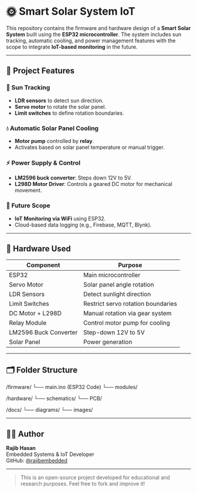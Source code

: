 # 🌞 Smart Solar System IoT

This repository contains the firmware and hardware design of a **Smart Solar System** built using the **ESP32 microcontroller**. The system includes sun tracking, automatic cooling, and power management features with the scope to integrate **IoT-based monitoring** in the future.

---

## 🚀 Project Features

### 🌅 Sun Tracking
- **LDR sensors** to detect sun direction.
- **Servo motor** to rotate the solar panel.
- **Limit switches** to define rotation boundaries.

### 💧 Automatic Solar Panel Cooling
- **Motor pump** controlled by **relay**.
- Activates based on solar panel temperature or manual trigger.
  
### ⚡ Power Supply & Control
- **LM2596 buck converter**: Steps down 12V to 5V.
- **L298D Motor Driver**: Controls a geared DC motor for mechanical movement.

### 📡 Future Scope
- **IoT Monitoring via WiFi** using ESP32.
- Cloud-based data logging (e.g., Firebase, MQTT, Blynk).

---

## 🧰 Hardware Used

| Component               | Purpose                              |
|------------------------|--------------------------------------|
| ESP32                  | Main microcontroller                 |
| Servo Motor            | Solar panel angle rotation           |
| LDR Sensors            | Detect sunlight direction            |
| Limit Switches         | Restrict servo rotation boundaries   |
| DC Motor + L298D       | Manual rotation via gear system      |
| Relay Module           | Control motor pump for cooling       |
| LM2596 Buck Converter  | Step-down 12V to 5V                  |
| Solar Panel            | Power generation                     |

---

## 🗂 Folder Structure
/firmware/ └── main.ino (ESP32 Code) └── modules/

/hardware/ └── schematics/ └── PCB/

/docs/ └── diagrams/ └── images/

---

## 🧑‍💻 Author

**Rajib Hasan**  
Embedded Systems & IoT Developer  
GitHub: [@rajibembedded](https://github.com/RajibHasan-MTE)

---

> This is an open-source project developed for educational and research purposes. Feel free to fork and improve it!


